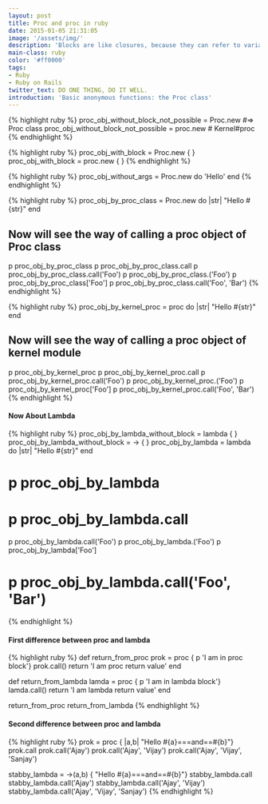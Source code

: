 ```yaml
---
layout: post
title: Proc and proc in ruby
date: 2015-01-05 21:31:05
image: '/assets/img/'
description: 'Blocks are like closures, because they can refer to variables from their defining context.'
main-class: ruby
color: '#ff0000'
tags:
- Ruby
- Ruby on Rails
twitter_text: DO ONE THING, DO IT WELL.
introduction: 'Basic anonymous functions: the Proc class'
---
```


{% highlight ruby %}
proc_obj_without_block_not_possible = Proc.new #=> Proc class
proc_obj_without_block_not_possible = proc.new # Kernel#proc
{% endhighlight %}

{% highlight ruby %}
proc_obj_with_block = Proc.new { }
proc_obj_with_block = proc.new { }
{% endhighlight %}

{% highlight ruby %}
proc_obj_without_args = Proc.new do 'Hello'
end
{% endhighlight %}

{% highlight ruby %}
proc_obj_by_proc_class = Proc.new do |str|
  "Hello #{str}"
end
## Now will see the way of calling a proc object of Proc class

p proc_obj_by_proc_class
p proc_obj_by_proc_class.call
p proc_obj_by_proc_class.call('Foo')
p proc_obj_by_proc_class.('Foo')
p proc_obj_by_proc_class['Foo']
p proc_obj_by_proc_class.call('Foo', 'Bar')
{% endhighlight %}

{% highlight ruby %}
proc_obj_by_kernel_proc = proc do |str|
  "Hello #{str}"
end
## Now will see the way of calling a proc object of kernel module

p proc_obj_by_kernel_proc
p proc_obj_by_kernel_proc.call
p proc_obj_by_kernel_proc.call('Foo')
p proc_obj_by_kernel_proc.('Foo')
p proc_obj_by_kernel_proc['Foo']
p proc_obj_by_kernel_proc.call('Foo', 'Bar')
{% endhighlight %}


#### Now About Lambda

{% highlight ruby %}
proc_obj_by_lambda_without_block = lambda { }
proc_obj_by_lambda_without_block = -> { }
proc_obj_by_lambda = lambda do |str|
  "Hello #{str}"
end

# p proc_obj_by_lambda
# p proc_obj_by_lambda.call
p proc_obj_by_lambda.call('Foo')
p proc_obj_by_lambda.('Foo')
p proc_obj_by_lambda['Foo']
# p proc_obj_by_lambda.call('Foo', 'Bar')
{% endhighlight %}

#### First difference between proc and lambda


{% highlight ruby %}
def return_from_proc
  prok = proc { p 'I am in proc block'}
  prok.call()
  return 'I am proc return value'
end


def return_from_lambda
  lamda = proc { p 'I am in lambda block'}
  lamda.call()
  return 'I am lambda return value'
end

return_from_proc
return_from_lambda
{% endhighlight %}


#### Second difference between proc and lambda

{% highlight ruby %}
prok = proc { |a,b| "Hello #{a}===and==#{b}"}
prok.call
prok.call('Ajay')
prok.call('Ajay', 'Vijay')
prok.call('Ajay', 'Vijay', 'Sanjay')

stabby_lambda = ->(a,b) { "Hello #{a}===and==#{b}"}
stabby_lambda.call
stabby_lambda.call('Ajay')
stabby_lambda.call('Ajay', 'Vijay')
stabby_lambda.call('Ajay', 'Vijay', 'Sanjay')
{% endhighlight %}